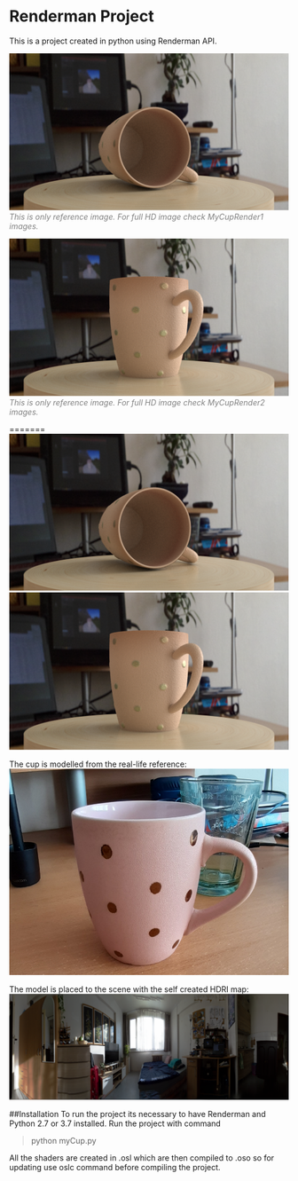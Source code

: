 # Renderman Project
This is a project created in python using Renderman API.

![](SupportingImages//MyCup.PNG)
<em><span style="color:grey">This is only reference image. For full HD image check MyCupRender1 images.</span></em>

![](SupportingImages//MyCup2.PNG)
<em><span style="color:grey">This is only reference image. For full HD image check MyCupRender2 images.</span></em>

=======
![](SupportingImages//MyCup.png) 
![](SupportingImages//MyCup2.png)

The cup is modelled from the real-life reference: 
![](SupportingImages//cupreference.PNG)

The model is placed to the scene with the self created HDRI map:
![](SupportingImages//hdriprev.PNG)

##Installation
To run the project its necessary to have Renderman and Python 2.7 or 3.7 installed. Run the project with command 
> python myCup.py

All the shaders are created in .osl which are then compiled to .oso so for updating use oslc command before compiling the project.
